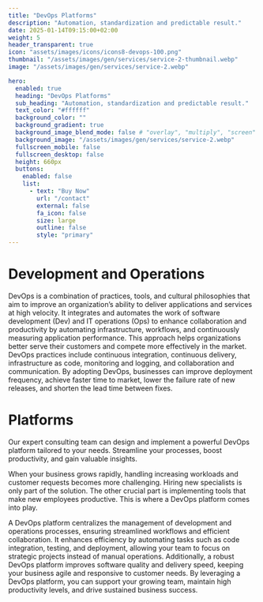 ```yaml
---
title: "DevOps Platforms"
description: "Automation, standardization and predictable result."
date: 2025-01-14T09:15:00+02:00
weight: 5
header_transparent: true
icon: "assets/images/icons/icons8-devops-100.png"
thumbnail: "/assets/images/gen/services/service-2-thumbnail.webp"
image: "/assets/images/gen/services/service-2.webp"

hero:
  enabled: true
  heading: "DevOps Platforms"
  sub_heading: "Automation, standardization and predictable result."
  text_color: "#ffffff"
  background_color: ""
  background_gradient: true
  background_image_blend_mode: false # "overlay", "multiply", "screen"
  background_image: "/assets/images/gen/services/service-2.webp"
  fullscreen_mobile: false
  fullscreen_desktop: false
  height: 660px
  buttons:
    enabled: false
    list:
      - text: "Buy Now"
        url: "/contact"
        external: false
        fa_icon: false
        size: large
        outline: false
        style: "primary"
---
```


# Development and Operations
DevOps is a combination of practices, tools, and cultural philosophies that aim to improve an organization’s ability to deliver applications and services at high velocity. It integrates and automates the work of software development (Dev) and IT operations (Ops) to enhance collaboration and productivity by automating infrastructure, workflows, and continuously measuring application performance. This approach helps organizations better serve their customers and compete more effectively in the market. DevOps practices include continuous integration, continuous delivery, infrastructure as code, monitoring and logging, and collaboration and communication. By adopting DevOps, businesses can improve deployment frequency, achieve faster time to market, lower the failure rate of new releases, and shorten the lead time between fixes.

# Platforms
Our expert consulting team can design and implement a powerful DevOps platform tailored to your needs. Streamline your processes, boost productivity, and gain valuable insights.

When your business grows rapidly, handling increasing workloads and customer requests becomes more challenging. Hiring new specialists is only part of the solution. The other crucial part is implementing tools that make new employees productive. This is where a DevOps platform comes into play.

A DevOps platform centralizes the management of development and operations processes, ensuring streamlined workflows and efficient collaboration. It enhances efficiency by automating tasks such as code integration, testing, and deployment, allowing your team to focus on strategic projects instead of manual operations. Additionally, a robust DevOps platform improves software quality and delivery speed, keeping your business agile and responsive to customer needs. By leveraging a DevOps platform, you can support your growing team, maintain high productivity levels, and drive sustained business success.
